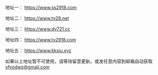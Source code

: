 地址一： https://www.ss2918.com

地址二： https://www.tv28.net

地址三： https://www.dy721.cc

地址四： https://www.tv2918.com

地址五： https://www.kkxiu.xyz


如果以上地址暂不可使用，请等待留意更新。或发任意内容到邮箱自动获取  xfvodwz@gmail.com  
